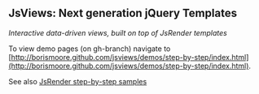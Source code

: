 <h2>JsViews: Next generation jQuery Templates</h2>
<em>Interactive data-driven views, built on top of JsRender templates</em>

To view demo pages (on gh-branch) navigate to [http://borismoore.github.com/jsviews/demos/step-by-step/index.html](http://borismoore.github.com/jsviews/demos/step-by-step/index.html).

See also [JsRender step-by-step samples](http://borismoore.github.com/jsrender/demos/step-by-step/index.html)